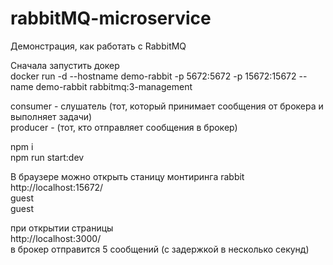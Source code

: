 # rabbitMQ-microservice
Демонстрация, как работать c RabbitMQ  

Сначала запустить докер   
docker run -d --hostname demo-rabbit -p 5672:5672 -p 15672:15672 --name demo-rabbit rabbitmq:3-management  


consumer - слушатель (тот, который принимает сообщения от брокера и выполняет задачи)  
producer - (тот, кто отправляет сообщения в брокер)  

npm i  
npm run start:dev  

В браузере можно открыть станицу монтиринга rabbit  
http://localhost:15672/  
guest  
guest  

при открытии страницы   
http://localhost:3000/  
в брокер отправится 5 сообщений (с задержкой в несколько секунд)  